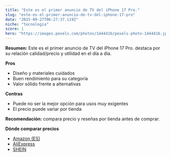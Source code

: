 ```yaml
---
title: "Este es el primer anuncio de TV del iPhone 17 Pro."
slug: "este-es-el-primer-anuncio-de-tv-del-iphone-17-pro"
date: "2025-09-27T06:27:37.119Z"
niche: "tecnologia"
score: 1
hero: "https://images.pexels.com/photos/1444416/pexels-photo-1444416.jpeg?auto=compress&cs=tinysrgb&fit=crop&h=627&w=1200&auto=compress&cs=tinysrgb&w=1200&h=675&fit=crop"
---
```


**Resumen:** Este es el primer anuncio de TV del iPhone 17 Pro. destaca por su relación calidad/precio y utilidad en el día a día.

**Pros**
- Diseño y materiales cuidados
- Buen rendimiento para su categoría
- Valor sólido frente a alternativas

**Contras**
- Puede no ser la mejor opción para usos muy exigentes
- El precio puede variar por tienda

**Recomendación:** compara precio y reseñas por tienda antes de comprar.

**Dónde comparar precios**
- [Amazon (ES)](https://www.amazon.es/s?k=Este%20es%20el%20primer%20anuncio%20de%20TV%20del%20iPhone%2017%20Pro.&tag=teknovashop25-21)
- [AliExpress](https://www.aliexpress.com/wholesale?SearchText=Este%20es%20el%20primer%20anuncio%20de%20TV%20del%20iPhone%2017%20Pro.)
- [SHEIN](https://www.shein.com/pdsearch/Este%20es%20el%20primer%20anuncio%20de%20TV%20del%20iPhone%2017%20Pro.)